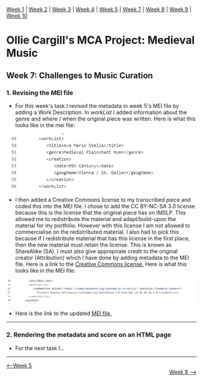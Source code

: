 [Week 1](https://olliecargill.github.io/MCA-2022) | [Week 2](https://olliecargill.github.io/MCA-2022/labtasks/week2/week2.html) | [Week 3](https://olliecargill.github.io/MCA-2022/labtasks/week3/week3.html) | [Week 4](https://olliecargill.github.io/MCA-2022/labtasks/week4/week4.html) | [Week 5](https://olliecargill.github.io/MCA-2022/labtasks/week5/week5.html) | [Week 7](https://olliecargill.github.io/MCA-2022/labtasks/week7/week7.html) | [Week 8](https://olliecargill.github.io/MCA-2022/labtasks/week8/week8.html) | [Week 9](https://olliecargill.github.io/MCA-2022/labtasks/week9/week9.html) | [Week 10](https://olliecargill.github.io/MCA-2022/labtasks/week10/week10.html)

# Ollie Cargill's MCA Project: Medieval Music

## Week 7: Challenges to Music Curation

### 1. Revising the MEI file

* For this week's task I revised the metadata in week 5's MEI file by adding a Work Description. In <i>workList</i> I added information about the genre and where / when the original piece was written. Here is what this looks like in the mei file:

<img src="workslist.png">

* I then added a Creative Commons license to my transcribed piece and coded this into the MEI file. I chose to add the CC BY-NC-SA 3.0 license because this is the license that the original piece has on IMSLP. This allowed me to redistribute the material and adapt/build-upon the material for my portfolio. However with this license I am not allowed to commercialise on the redistributed material. I also had to pick this because if I redistribute material that has this license in the first place, then the new material must retain the license. This is known as ShareAlike (SA). I must also give appropriate credit to the original creator (Attribution) which I have done by adding metadata to the MEI file. Here is a link to the [Creative Commons license.](https://creativecommons.org/licenses/by-nc-sa/3.0/) Here is what this looks like in the MEI file:

<img src="creativecommons.png">


* Here is the link to the updated [MEI file.](https://github.com/OllieCargill/MCA-2022/blob/master/data/Ave_Maris_Stella_Week7.mei)

<hr>

### 2. Rendering the metadata and score on an HTML page

* For the next task I...

<hr>

<div align="left"><a href="https://olliecargill.github.io/MCA-2022/labtasks/week5/week5.html"><--Week 5</a> <div align="right"><a href="https://olliecargill.github.io/MCA-2022/labtasks/week8/week8.html">Week 8 --></a> </div>

